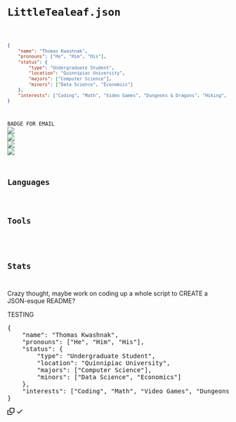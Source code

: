 <!-- https://fontawesome.com/search?s=brands -->

<!-- Inspiring README: Carol42 -->

<code>
<h1>LittleTealeaf.json<br></h1>

```json
{
    "name": "Thomas Kwashnak",
    "pronouns": ["He", "Him", "His"],
    "status": {
        "type": "Undergraduate Student",
        "location": "Quinnipiac University",
        "majors": ["Computer Science"],
        "minors": ["Data Science", "Economics"]
    },
    "interests": ["Coding", "Math", "Video Games", "Dungeons & Dragons", "Hiking", "Marvel"],
}
```
BADGE FOR EMAIL <a href="https://discord.gg/YXdv8upxag"><img src="https://img.shields.io/badge/Discord-%237289DA?logo=discord&logoColor=white"></a> <a href="https://www.instagram.com/gnome.tealeaf/"><img src="https://img.shields.io/badge/Instagram-E4405F?logoColor=white&logo=instagram"></a> <a href="https://www.linkedin.com/in/thomas-kwashnak/"><img src="https://img.shields.io/badge/Linkedin-0077B5?logo=linkedin&logoColor=white"></a> <a href="https://twitter.com/LittleTeeaaa"><img src="https://img.shields.io/badge/Twitter-1DA1F2?logo=twitter&logoColor=white"></a>
<h2>Languages</h2>
<!-- Languages I know -->
<h2>Tools</h2>
<!-- Tools I use -->

<h2>Stats</h2>

</code>
Crazy thought, maybe work on coding up a whole script to CREATE a JSON-esque README?

TESTING
<div class="highlight highlight-source-json position-relative overflow-auto"><pre>{
    <span class="pl-ent">"name"</span>: <span class="pl-s"><span class="pl-pds">"</span>Thomas Kwashnak<span class="pl-pds">"</span></span>,
    <span class="pl-ent">"pronouns"</span>: [<span class="pl-s"><span class="pl-pds">"</span>He<span class="pl-pds">"</span></span>, <span class="pl-s"><span class="pl-pds">"</span>Him<span class="pl-pds">"</span></span>, <span class="pl-s"><span class="pl-pds">"</span>His<span class="pl-pds">"</span></span>],
    <span class="pl-ent">"status"</span>: {
        <span class="pl-ent">"type"</span>: <span class="pl-s"><span class="pl-pds">"</span>Undergraduate Student<span class="pl-pds">"</span></span>,
        <span class="pl-ent">"location"</span>: <span class="pl-s"><span class="pl-pds">"</span>Quinnipiac University<span class="pl-pds">"</span></span>,
        <span class="pl-ent">"majors"</span>: [<span class="pl-s"><span class="pl-pds">"</span>Computer Science<span class="pl-pds">"</span></span>],
        <span class="pl-ent">"minors"</span>: [<span class="pl-s"><span class="pl-pds">"</span>Data Science<span class="pl-pds">"</span></span>, <span class="pl-s"><span class="pl-pds">"</span>Economics<span class="pl-pds">"</span></span>]
    },
    <span class="pl-ent">"interests"</span>: [<span class="pl-s"><span class="pl-pds">"</span>Coding<span class="pl-pds">"</span></span>, <span class="pl-s"><span class="pl-pds">"</span>Math<span class="pl-pds">"</span></span>, <span class="pl-s"><span class="pl-pds">"</span>Video Games<span class="pl-pds">"</span></span>, <span class="pl-s"><span class="pl-pds">"</span>Dungeons &amp; Dragons<span class="pl-pds">"</span></span>, <span class="pl-s"><span class="pl-pds">"</span>Hiking<span class="pl-pds">"</span></span>, <span class="pl-s"><span class="pl-pds">"</span>Marvel<span class="pl-pds">"</span></span>],
}</pre><div class="zeroclipboard-container position-absolute right-0 top-0">
    <clipboard-copy aria-label="Copy" class="ClipboardButton btn js-clipboard-copy m-2 p-0 tooltipped-no-delay" data-copy-feedback="Copied!" data-tooltip-direction="w" value="{
    &quot;name&quot;: &quot;Thomas Kwashnak&quot;,
    &quot;pronouns&quot;: [&quot;He&quot;, &quot;Him&quot;, &quot;His&quot;],
    &quot;status&quot;: {
        &quot;type&quot;: &quot;Undergraduate Student&quot;,
        &quot;location&quot;: &quot;Quinnipiac University&quot;,
        &quot;majors&quot;: [&quot;Computer Science&quot;],
        &quot;minors&quot;: [&quot;Data Science&quot;, &quot;Economics&quot;]
    },
    &quot;interests&quot;: [&quot;Coding&quot;, &quot;Math&quot;, &quot;Video Games&quot;, &quot;Dungeons &amp; Dragons&quot;, &quot;Hiking&quot;, &quot;Marvel&quot;],
}" tabindex="0" role="button">
      <svg aria-hidden="true" height="16" viewBox="0 0 16 16" version="1.1" width="16" data-view-component="true" class="octicon octicon-copy js-clipboard-copy-icon m-2">
    <path fill-rule="evenodd" d="M0 6.75C0 5.784.784 5 1.75 5h1.5a.75.75 0 010 1.5h-1.5a.25.25 0 00-.25.25v7.5c0 .138.112.25.25.25h7.5a.25.25 0 00.25-.25v-1.5a.75.75 0 011.5 0v1.5A1.75 1.75 0 019.25 16h-7.5A1.75 1.75 0 010 14.25v-7.5z"></path><path fill-rule="evenodd" d="M5 1.75C5 .784 5.784 0 6.75 0h7.5C15.216 0 16 .784 16 1.75v7.5A1.75 1.75 0 0114.25 11h-7.5A1.75 1.75 0 015 9.25v-7.5zm1.75-.25a.25.25 0 00-.25.25v7.5c0 .138.112.25.25.25h7.5a.25.25 0 00.25-.25v-7.5a.25.25 0 00-.25-.25h-7.5z"></path>
</svg>
      <svg aria-hidden="true" height="16" viewBox="0 0 16 16" version="1.1" width="16" data-view-component="true" class="octicon octicon-check js-clipboard-check-icon color-fg-success d-none m-2">
    <path fill-rule="evenodd" d="M13.78 4.22a.75.75 0 010 1.06l-7.25 7.25a.75.75 0 01-1.06 0L2.22 9.28a.75.75 0 011.06-1.06L6 10.94l6.72-6.72a.75.75 0 011.06 0z"></path>
</svg>
    </clipboard-copy>
  </div></div>
